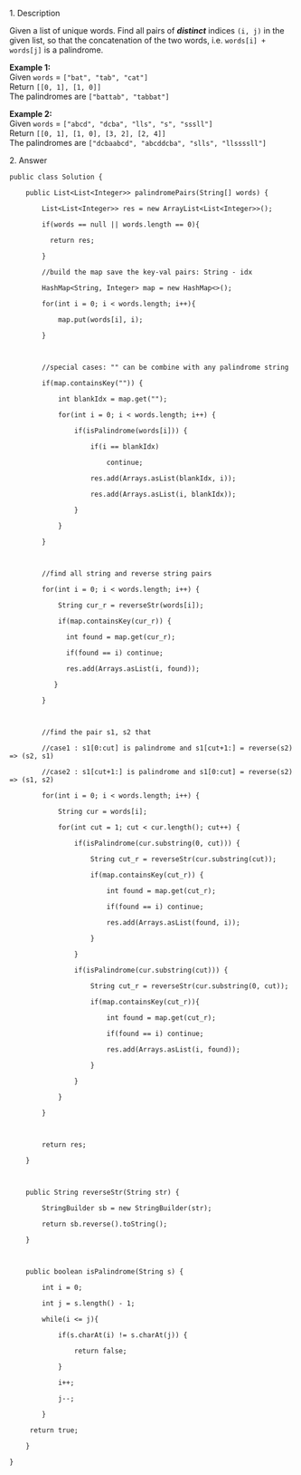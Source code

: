 1\. Description

Given a list of unique words. Find all pairs of **_distinct_** indices `(i,
j)` in the given list, so that the concatenation of the two words, i.e.
`words[i] + words[j]` is a palindrome.

**Example 1:**  
Given `words` = `["bat", "tab", "cat"]`  
Return `[[0, 1], [1, 0]]`  
The palindromes are `["battab", "tabbat"]`  

**Example 2:**  
Given `words` = `["abcd", "dcba", "lls", "s", "sssll"]`  
Return `[[0, 1], [1, 0], [3, 2], [2, 4]]`  
The palindromes are `["dcbaabcd", "abcddcba", "slls", "llssssll"]`

2\. Answer

    
    
    public class Solution {
        public List<List<Integer>> palindromePairs(String[] words) {
            List<List<Integer>> res = new ArrayList<List<Integer>>();
            if(words == null || words.length == 0){
              return res;
            }
            //build the map save the key-val pairs: String - idx
            HashMap<String, Integer> map = new HashMap<>();
            for(int i = 0; i < words.length; i++){
                map.put(words[i], i);
            }
    
            //special cases: "" can be combine with any palindrome string
            if(map.containsKey("")) {
                int blankIdx = map.get("");
                for(int i = 0; i < words.length; i++) {
                    if(isPalindrome(words[i])) {
                        if(i == blankIdx) 
                            continue;
                        res.add(Arrays.asList(blankIdx, i));
                        res.add(Arrays.asList(i, blankIdx));
                    }
                }
            }
    
            //find all string and reverse string pairs
            for(int i = 0; i < words.length; i++) {
                String cur_r = reverseStr(words[i]);
                if(map.containsKey(cur_r)) {
                  int found = map.get(cur_r);
                  if(found == i) continue;
                  res.add(Arrays.asList(i, found));
               }
            }
    
            //find the pair s1, s2 that 
            //case1 : s1[0:cut] is palindrome and s1[cut+1:] = reverse(s2) => (s2, s1)
            //case2 : s1[cut+1:] is palindrome and s1[0:cut] = reverse(s2) => (s1, s2)
            for(int i = 0; i < words.length; i++) {
                String cur = words[i];
                for(int cut = 1; cut < cur.length(); cut++) {
                    if(isPalindrome(cur.substring(0, cut))) {
                        String cut_r = reverseStr(cur.substring(cut));
                        if(map.containsKey(cut_r)) {
                            int found = map.get(cut_r);
                            if(found == i) continue;
                            res.add(Arrays.asList(found, i));
                        }
                    }
                    if(isPalindrome(cur.substring(cut))) {
                        String cut_r = reverseStr(cur.substring(0, cut));
                        if(map.containsKey(cut_r)){
                            int found = map.get(cut_r);
                            if(found == i) continue;
                            res.add(Arrays.asList(i, found));
                        }
                    }
                }
            }   
    
            return res;
        }
    
        public String reverseStr(String str) {
            StringBuilder sb = new StringBuilder(str);
            return sb.reverse().toString();
        }
    
        public boolean isPalindrome(String s) {
            int i = 0;
            int j = s.length() - 1;
            while(i <= j){
                if(s.charAt(i) != s.charAt(j)) {
                    return false;
                }
                i++;
                j--;
            }
         return true;
        } 
    }

